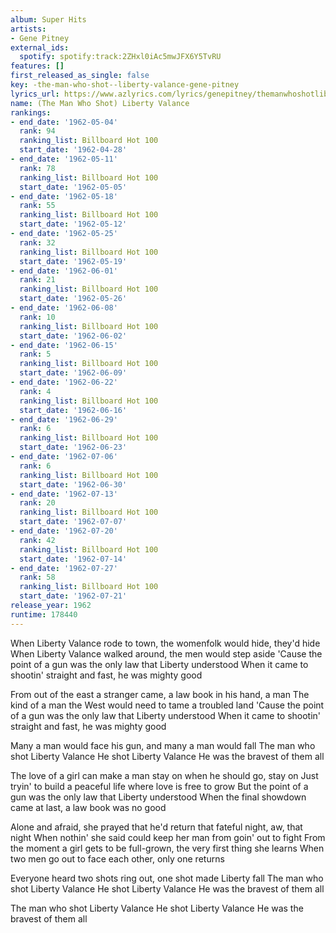 ```yaml
---
album: Super Hits
artists:
- Gene Pitney
external_ids:
  spotify: spotify:track:2ZHxl0iAc5mwJFX6Y5TvRU
features: []
first_released_as_single: false
key: -the-man-who-shot--liberty-valance-gene-pitney
lyrics_url: https://www.azlyrics.com/lyrics/genepitney/themanwhoshotlibertyvalance.html
name: (The Man Who Shot) Liberty Valance
rankings:
- end_date: '1962-05-04'
  rank: 94
  ranking_list: Billboard Hot 100
  start_date: '1962-04-28'
- end_date: '1962-05-11'
  rank: 78
  ranking_list: Billboard Hot 100
  start_date: '1962-05-05'
- end_date: '1962-05-18'
  rank: 55
  ranking_list: Billboard Hot 100
  start_date: '1962-05-12'
- end_date: '1962-05-25'
  rank: 32
  ranking_list: Billboard Hot 100
  start_date: '1962-05-19'
- end_date: '1962-06-01'
  rank: 21
  ranking_list: Billboard Hot 100
  start_date: '1962-05-26'
- end_date: '1962-06-08'
  rank: 10
  ranking_list: Billboard Hot 100
  start_date: '1962-06-02'
- end_date: '1962-06-15'
  rank: 5
  ranking_list: Billboard Hot 100
  start_date: '1962-06-09'
- end_date: '1962-06-22'
  rank: 4
  ranking_list: Billboard Hot 100
  start_date: '1962-06-16'
- end_date: '1962-06-29'
  rank: 6
  ranking_list: Billboard Hot 100
  start_date: '1962-06-23'
- end_date: '1962-07-06'
  rank: 6
  ranking_list: Billboard Hot 100
  start_date: '1962-06-30'
- end_date: '1962-07-13'
  rank: 20
  ranking_list: Billboard Hot 100
  start_date: '1962-07-07'
- end_date: '1962-07-20'
  rank: 42
  ranking_list: Billboard Hot 100
  start_date: '1962-07-14'
- end_date: '1962-07-27'
  rank: 58
  ranking_list: Billboard Hot 100
  start_date: '1962-07-21'
release_year: 1962
runtime: 178440
---
```

When Liberty Valance rode to town, the womenfolk would hide, they'd hide
When Liberty Valance walked around, the men would step aside
'Cause the point of a gun was the only law that Liberty understood
When it came to shootin' straight and fast, he was mighty good

From out of the east a stranger came, a law book in his hand, a man
The kind of a man the West would need to tame a troubled land
'Cause the point of a gun was the only law that Liberty understood
When it came to shootin' straight and fast, he was mighty good

Many a man would face his gun, and many a man would fall
The man who shot Liberty Valance
He shot Liberty Valance
He was the bravest of them all

The love of a girl can make a man stay on when he should go, stay on
Just tryin' to build a peaceful life where love is free to grow
But the point of a gun was the only law that Liberty understood
When the final showdown came at last, a law book was no good

Alone and afraid, she prayed that he'd return that fateful night, aw, that night
When nothin' she said could keep her man from goin' out to fight
From the moment a girl gets to be full-grown, the very first thing she learns
When two men go out to face each other, only one returns

Everyone heard two shots ring out, one shot made Liberty fall
The man who shot Liberty Valance
He shot Liberty Valance
He was the bravest of them all

The man who shot Liberty Valance
He shot Liberty Valance
He was the bravest of them all
